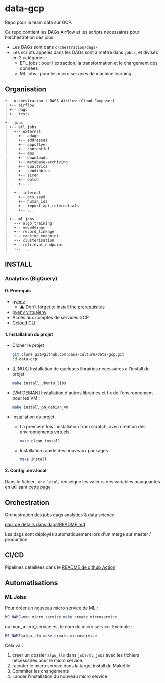 # data-gcp

Repo pour la team data sur GCP.

Ce repo contient les DAGs Airflow et les scripts nécessaires pour l'orchestration des jobs.

- Les DAGs sont dans `orchestration/dags/`
- Les scripts appelés dans les DAGs sont à mettre dans `jobs/`, et divisés en 2 catégories :
  - ETL jobs : pour l'extraction, la transformation et le chargement des données
  - ML jobs : pour les micro services de machine learning

## Organisation

```
+-- orchestration : DAGS Airflow (Cloud Composer)
| +-- airflow
| +-- dags
| +-- tests
|
+-- jobs
| +-- etl_jobs
|   +-- external
|     +-- adage
|     +-- addresses
|     +-- appsflyer
|     +-- contentful
|     +-- dms
|     +-- downloads
|     +-- metabase-archiving
|     +-- qualtrics
|     +-- sendinblue
|     +-- siren
|     +-- batch
|     +-- ...
|
|   +-- internal
|     +-- gcs_seed
|     +-- human_ids
|     +-- import_api_referentials
|     +-- ...
|
| +-- ml_jobs
|   +-- algo_training
|   +-- embeddings
|   +-- record_linkage
|   +-- ranking_endpoint
|   +-- clusterisation
|   +-- retrieval_endpoint
|   +-- ...

```

## INSTALL

### Analytics (BigQuery)

#### 0. Prérequis

- [pyenv](https://github.com/pyenv/pyenv-installer)
  - ⚠ Don't forget to [install the prerequisites](https://github.com/pyenv/pyenv/wiki/Common-build-problems#prerequisites)
- [pyenv virtualenv](https://github.com/pyenv/pyenv-virtualenv#installation)
- Accès aux comptes de services GCP
- [Gcloud CLI](https://cloud.google.com/sdk/docs/install?hl=fr)

#### 1. Installation du projet

- Cloner le projet

  ```bash
  git clone git@github.com:pass-culture/data-gcp.git
  cd data-gcp
  ```

- [LINUX] Installation de quelques librairies nécessaires à l'install du projet

  ```bash
  make install_ubuntu_libs
  ```

- [VM DEBIAN] Installation d'autres librairies et fix de l'environnement pour les VM :

  ```bash
  make install_on_debian_vm
  ```

- Installation du projet
  - La première fois : installation from scratch, avec création des environnements virtuels

    ```bash
    make clean_install
    ```

  - Installation rapide des nouveaux packages

    ```bash
    make install
    ```

#### 2. Config .env.local

Dans le fichier `.env.local`, renseigne les valeurs des variables manquantes en utilisant [cette page](https://www.notion.so/passcultureapp/Les-secrets-du-repo-data-gcp-085759e27a664a95a65a6886831bde54)

## Orchestration

Orchestration des jobs dags analytics & data science.

[plus de détails dans dags/README.md](/orchestration/README.md)

Les dags sont déployés automatiquement lors d'un merge sur master / production

## CI/CD

Pipelines détaillées dans le [README de github Action](.github/workflows/README.md)

## Automatisations

### ML Jobs

Pour créer un nouveau micro service de ML :

```bash
MS_NAME=mon_micro_service make create_microservice
```

où mon_micro_service est le nom du micro service. Exemple :

```bash
MS_NAME=algo_llm make create_microservice
```

Cela va :

1. créer un dossier `algo_llm` dans `jobs/ml_jobs` avec les fichiers nécessaires pour le micro service.
2. rajouter le micro service dans la target install du Makefile
3. Commiter les changements
4. Lancer l'installation du nouveau micro service
